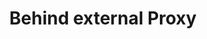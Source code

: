 ---
sidebar_position: 2
id: external-proxy
title: Behind external Proxy
description: "OpenCloud behind external Proxy."
draft: true
---